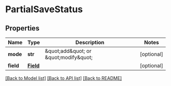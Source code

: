 # PartialSaveStatus

## Properties
Name | Type | Description | Notes
------------ | ------------- | ------------- | -------------
**mode** | **str** | \&quot;add\&quot; or \&quot;modify\&quot; | [optional] 
**field** | [**Field**](Field.md) |  | [optional] 

[[Back to Model list]](../README.md#documentation-for-models) [[Back to API list]](../README.md#documentation-for-api-endpoints) [[Back to README]](../README.md)


